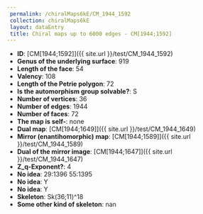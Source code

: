 ```yaml
--- 
 permalink: /chiralMaps6kE/CM_1944_1592 
 collection: chiralMaps6kE
 layout: dataEntry
 title: Chiral maps up to 6000 edges - CM[1944;1592]
---
```


- **ID**: [CM[1944;1592]]({{ site.url }}/test/CM_1944_1592)
- **Genus of the underlying surface**: 919
- **Length of the face**: 54
- **Valency**: 108
- **Length of the Petrie polygon**: 72
- **Is the automorphism group solvable?**: S
- **Number of vertices**: 36
- **Number of edges**: 1944
- **Number of faces**: 72
- **The map is self-**: none
- **Dual map**: [CM[1944;1649]]({{ site.url }}/test/CM_1944_1649)
- **Mirror (enantihomorphic) map**: [CM[1944;1589]]({{ site.url }}/test/CM_1944_1589)
- **Dual of the mirror image**: [CM[1944;1647]]({{ site.url }}/test/CM_1944_1647)
- **Z_q-Exponent?**: 4
- **No idea**:  29:1396 55:1395
- **No idea**: Y
- **No idea**: Y
- **Skeleton**: Sk(36;11)^18
- **Some other kind of skeleton**: nan
